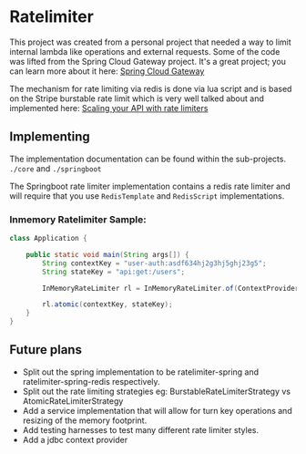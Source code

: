 # Ratelimiter

This project was created from a personal project that needed a way to limit internal lambda like operations and external
requests. Some of the code was lifted from the Spring Cloud Gateway project. It's a great project; you can learn more
about it here: [Spring Cloud Gateway](https://spring.io/projects/spring-cloud-gateway)

The mechanism for rate limiting via redis is done via lua script and is based on the Stripe burstable rate limit which
is very well talked about and implemented here: [Scaling your API with rate limiters](https://stripe.com/blog/rate-limiters)

## Implementing

The implementation documentation can be found within the sub-projects. `./core` and `./springboot`

The Springboot rate limiter implementation contains a redis rate limiter and will require that you use `RedisTemplate` and
`RedisScript` implementations.

### Inmemory Ratelimiter Sample:

```java
class Application {

	public static void main(String args[]) {
		String contextKey = "user-auth:asdf634hj2g3hj5ghj23g5";
		String stateKey = "api:get:/users";

		InMemoryRateLimiter rl = InMemoryRateLimiter.of(ContextProviderFactory.inMemoryContextProvider());

		rl.atomic(contextKey, stateKey);
	}	
}
```

## Future plans
* Split out the spring implementation to be ratelimiter-spring and ratelimiter-spring-redis respectively.
* Split out the rate limiting strategies eg: BurstableRateLimiterStrategy vs AtomicRateLimiterStrategy
* Add a service implementation that will allow for turn key operations and resizing of the memory footprint.
* Add testing harnesses to test many different rate limiter styles.
* Add a jdbc context provider